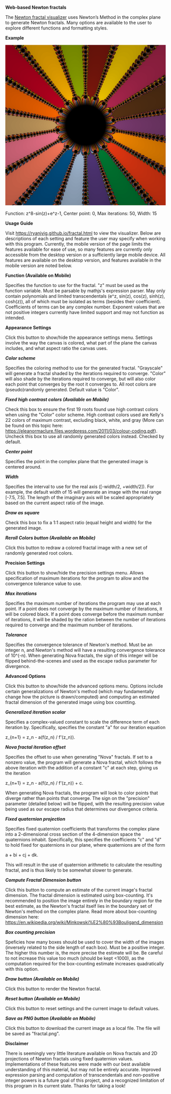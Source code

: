 **Web-based Newton fractals**

The [Newton fractal visualizer](fractal.html) uses Newton’s Method in the complex plane to generate Newton fractals. Many options are available to the user to explore different functions and formatting styles.

**Example**

![alt link](newtonfractalexample.png)

Function: z^8-sin(z)+e^z-1, Center point: 0, Max iterations: 50, Width: 15

**Usage Guide**

Visit https://ryanjvig.github.io/fractal.html to view the visualizer. Below are descriptions of each setting and feature the user may specify when working with this program. Currently, the mobile version of the page limits the features available for ease of use, so many features are currently only accessible from the desktop version or a sufficiently large mobile device. All features are available on the desktop version, and features available in the mobile version are noted below.

**Function (Available on Mobile)**

Specifies the function to use for the fractal. "z" must be used as the function variable. Must be parsable by mathjs's expression parser. May only contain polynomials and limited transcendentals (e^z, sin(z), cos(z), sinh(z), cosh(z)), all of which must be isolated as terms (besides their coefficient). Coefficients of terms can be any complex number. Exponent values that are not positive integers currently have limited support and may not function as intended.

**Appearance Settings**

Click this button to show/hide the appearance settings menu. Settings involve the way the canvas is colored, what part of the plane the canvas includes, and what aspect ratio the canvas uses.

***Color scheme***

Specifies the coloring method to use for the generated fractal. "Grayscale" will generate a fractal shaded by the iterations required to converge. "Color" will also shade by the iterations required to converge, but will also color each point that converges by the root it converges to. All root colors are (pseudo)randomly generated. Default value is "Color".

***Fixed high contrast colors (Available on Mobile)***

Check this box to ensure the first 19 roots found use high contrast colors when using the "Color" color scheme. High contrast colors used are Kelly's 22 colors of maximum contrast, excluding black, white, and gray (More can be found on this topic here: https://eleanormaclure.files.wordpress.com/2011/03/colour-coding.pdf). Uncheck this box to use all randomly generated colors instead. Checked by default.

***Center point***

Specifies the point in the complex plane that the generated image is centered around.

***Width***

Specifies the interval to use for the real axis ([-width/2, +width/2]). For example, the default width of 15 will generate an image with the real range [-7.5, 7.5]. The length of the imaginary axis will be scaled appropriately based on the current aspect ratio of the image.

***Draw as square***

Check this box to fix a 1:1 aspect ratio (equal height and width) for the generated image.

***Reroll Colors button (Available on Mobile)***

Click this button to redraw a colored fractal image with a new set of randomly generated root colors.

**Precision Settings**

Click this button to show/hide the precision settings menu. Allows specification of maximum iterations for the program to allow and the convergence tolerance value to use.

***Max iterations***

Specifies the maximum number of iterations the program may use at each point. If a point does not converge by the maximum number of iterations, it will be colored black. If a point does converge before the maximum number of iterations, it will be shaded by the ration between the number of iterations required to converge and the maximum number of iterations.

***Tolerance***

Specifies the convergence tolerance of Newton's method. Must be an integer n, and Newton's method will have a resulting convergence tolerance of 10^(-n). When generating Nova fractals, the sign of this integer will be flipped behind-the-scenes and used as the escape radius parameter for divergence.

**Advanced Options**

Click this button to show/hide the advanced options menu. Options include certain generalizations of Newton's method (which may fundamentally change how the picture is drawn/computed) and computing an estimated fractal dimension of the generated image using box countting.

***Generalized iteration scalar***

Specifies a complex-valued constant to scale the difference term of each iteration by. Specifically, specifies the constant "a" for our iteration equation

  z_{n+1} = z_n - a(f(z_n) / f'(z_n)).

***Nova fractal iteration offset***

Specifies the offset to use when generating "Nova" fractals. If set to a nonzero value, the program will generate a Nova fractal, which follows the above iteration with the addition of a constant "c" at each step, giving us the iteration

z_{n+1} = z_n - a(f(z_n) / f'(z_n)) + c.

When generating Nova fractals, the program will look to color points that diverge rather than points that converge. The sign on the "precision" parameter (detailed below) will be flipped, with the resulting precision value being used as our escape radius that determines our divergence criteria.

***Fixed quaternion projection***

Specifies fixed quaternion coefficients that transforms the complex plane into a 2-dimensional cross section of the 4-dimension space the quaternions inhabit. Specifically, this specifies the coefficients "c" and "d" to hold fixed for quaternions in our plane, where quaternions are of the form

a + bi + cj + dk.

This will result in the use of quaternion arithmetic to calculate the resulting fractal, and is thus likely to be somewhat slower to generate.

***Compute Fractal Dimension button***

Click this button to compute an estimate of the current image's fractal dimension. The fractal dimension is estimated using box-counting. It's recommended to position the image entirely in the boundary region for the best estimate, as the Newton's fractal itself lies in the boundary set of Newton's method on the complex plane. Read more about box-counting dimension here: https://en.wikipedia.org/wiki/Minkowski%E2%80%93Bouligand_dimension

***Box counting precision***

Speficies how many boxes should be used to cover the width of the images (inversely related to the side length of each box). Must be a positive integer. The higher this number is, the more precise the estimate will be. Be careful to not increase this value too much (should be kept <1000), as the computation required for the box-counting estimate increases quadratically with this option.

***Draw button (Available on Mobile)***

Click this button to render the Newton fractal.

***Reset button (Available on Mobile)***

Click this button to reset settings and the current image to default values.

***Save as PNG button (Available on Mobile)***

Click this button to download the current image as a local file. The file will be saved as "fractal.png".

**Disclaimer**

There is seemingly very little literature available on Nova fractals and 2D projections of Newton fractals using fixed quaternion values. Implementations of these features were made with our best available understanding of this material, but may not be entirely accurate. Improved expression parsing and computation of transcendentals and non-positive integer powers is a future goal of this project, and a recognized limitation of this program in its current state. Thanks for taking a look!
